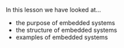 In this lesson we have looked at…

- the purpose of embedded systems
- the structure of embedded systems
- examples of embedded systems